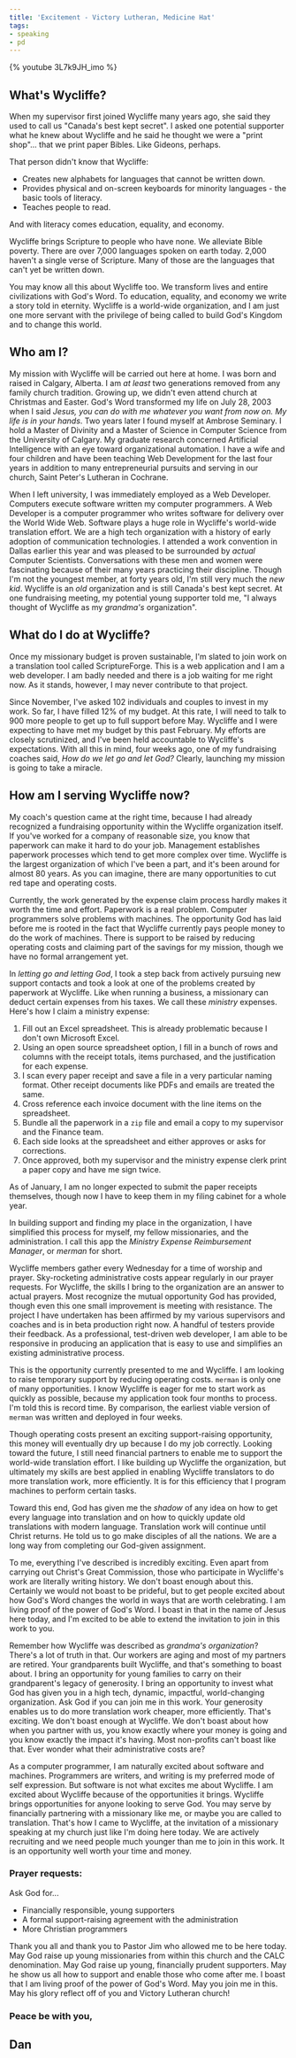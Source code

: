 ```yaml
---
title: 'Excitement - Victory Lutheran, Medicine Hat'
tags:
- speaking
- pd
---
```


{% youtube 3L7k9JH_imo %}

## What's Wycliffe?

When my supervisor first joined Wycliffe many years ago, she said they used to call us "Canada's best kept secret". I asked one potential supporter what he knew about Wycliffe and he said he thought we were a "print shop"... that we print paper Bibles. Like Gideons, perhaps.

That person didn't know that Wycliffe:

- Creates new alphabets for languages that cannot be written down.
- Provides physical and on-screen keyboards for minority languages - the basic tools of literacy.
- Teaches people to read.

And with literacy comes education, equality, and economy.

Wycliffe brings Scripture to people who have none. We alleviate Bible poverty. There are over 7,000 languages spoken on earth today. 2,000 haven't a single verse of Scripture. Many of those are the languages that can't yet be written down.

You may know all this about Wycliffe too. We transform lives and entire civilizations with God's Word. To education, equality, and economy we write a story told in eternity. Wycliffe is a world-wide organization, and I am just one more servant with the privilege of being called to build God's Kingdom and to change this world.

## Who am I?

My mission with Wycliffe will be carried out here at home. I was born and raised in Calgary, Alberta. I am _at least_ two generations removed from any family church tradition. Growing up, we didn't even attend church at Christmas and Easter. God's Word transformed my life on July 28, 2003 when I said _Jesus, you can do with me whatever you want from now on. My life is in your hands_. Two years later I found myself at Ambrose Seminary. I hold a Master of Divinity and a Master of Science in Computer Science from the University of Calgary. My graduate research concerned Artificial Intelligence with an eye toward organizational automation. I have a wife and four children and have been teaching Web Development for the last four years in addition to many entrepreneurial pursuits and serving in our church, Saint Peter's Lutheran in Cochrane.

When I left university, I was immediately employed as a Web Developer. Computers execute software written my computer programmers. A Web Developer is a computer programmer who writes software for delivery over the World Wide Web. Software plays a huge role in Wycliffe's world-wide translation effort. We are a high tech organization with a history of early adoption of communication technologies. I attended a work convention in Dallas earlier this year and was pleased to be surrounded by _actual_ Computer Scientists. Conversations with these men and women were fascinating because of their many years practicing their discipline. Though I'm not the youngest member, at forty years old, I'm still very much the _new kid_. Wycliffe is an _old_ organization and is still Canada's best kept secret. At one fundraising meeting, my potential young supporter told me, "I always thought of Wycliffe as my _grandma's_ organization".

## What do I do at Wycliffe?

Once my missionary budget is proven sustainable, I'm slated to join work on a translation tool called ScriptureForge. This is a web application and I am a web developer. I am badly needed and there is a job waiting for me right now. As it stands, however, I may never contribute to that project.

Since November, I've asked 102 individuals and couples to invest in my work. So far, I have filled 12% of my budget. At this rate, I will need to talk to 900 more people to get up to full support before May. Wycliffe and I were expecting to have met my budget by this past February. My efforts are closely scrutinized, and I've been held accountable to Wycliffe's expectations. With all this in mind, four weeks ago, one of my fundraising coaches said, _How do we let go and let God?_ Clearly, launching my mission is going to take a miracle.

## How am I serving Wycliffe now?

My coach's question came at the right time, because I had already recognized a fundraising opportunity within the Wycliffe organization itself. If you've worked for a company of reasonable size, you know that paperwork can make it hard to do your job. Management establishes paperwork processes which tend to get more complex over time. Wycliffe is the largest organization of which I've been a part, and it's been around for almost 80 years. As you can imagine, there are many opportunities to cut red tape and operating costs.

Currently, the work generated by the expense claim process hardly makes it worth the time and effort. Paperwork is a real problem. Computer programmers solve problems with machines. The opportunity God has laid before me is rooted in the fact that Wycliffe currently pays people money to do the work of machines. There is support to be raised by reducing operating costs and claiming part of the savings for my mission, though we have no formal arrangement yet.

In _letting go and letting God_, I took a step back from actively pursuing new support contacts and took a look at one of the problems created by paperwork at Wycliffe. Like when running a business, a missionary can deduct certain expenses from his taxes. We call these _ministry_ expenses. Here's how I claim a ministry expense:

1. Fill out an Excel spreadsheet. This is already problematic because I don't own Microsoft Excel.
2. Using an open source spreadsheet option, I fill in a bunch of rows and columns with the receipt totals, items purchased, and the justification for each expense.
3. I scan every paper receipt and save a file in a very particular naming format. Other receipt documents like PDFs and emails are treated the same. 
4. Cross reference each invoice document with the line items on the spreadsheet.
5. Bundle all the paperwork in a `zip` file and email a copy to my supervisor and the Finance team.
6. Each side looks at the spreadsheet and either approves or asks for corrections.
7. Once approved, both my supervisor and the ministry expense clerk print a paper copy and have me sign twice.

As of January, I am no longer expected to submit the paper receipts themselves, though now I have to keep them in my filing cabinet for a whole year.

In building support and finding my place in the organization, I have simplified this process for myself, my fellow missionaries, and the administration. I call this app the _Ministry Expense Reimbursement Manager_, or _merman_ for short.

Wycliffe members gather every Wednesday for a time of worship and prayer. Sky-rocketing administrative costs appear regularly in our prayer requests. For Wycliffe, the skills I bring to the organization are an answer to actual prayers. Most recognize the mutual opportunity God has provided, though even this one small improvement is meeting with resistance. The project I have undertaken has been affirmed by my various supervisors and coaches and is in beta production right now. A handful of testers provide their feedback. As a professional, test-driven web developer, I am able to be responsive in producing an application that is easy to use and simplifies an existing administrative process.

This is the opportunity currently presented to me and Wycliffe. I am looking to raise temporary support by reducing operating costs. `merman` is only one of many opportunities. I know Wycliffe is eager for me to start work as quickly as possible, because my application took four months to process. I'm told this is record time. By comparison, the earliest viable version of `merman` was written and deployed in four weeks. 

Though operating costs present an exciting support-raising opportunity, this money will eventually dry up because I do my job correctly. Looking toward the future, I still need financial partners to enable me to support the world-wide translation effort. I like building up Wycliffe the organization, but ultimately my skills are best applied in enabling Wycliffe translators to do more translation work, more efficiently. It is for this efficiency that I program machines to perform certain tasks.

Toward this end, God has given me the _shadow_ of any idea on how to get every language into translation and on how to quickly update old translations  with modern language. Translation work will continue until Christ returns. He told us to go make disciples of all the nations. We are a long way from completing our God-given assignment.

To me, everything I've described is incredibly exciting. Even apart from carrying out Christ's Great Commission, those who participate in Wycliffe's work are literally writing history. We don't boast enough about this. Certainly we would not boast to be prideful, but to get people excited about how God's Word changes the world in ways that are worth celebrating. I am living proof of the power of God's Word. I boast in that in the name of Jesus here today, and I'm excited to be able to extend the invitation to join in this work to you.

Remember how Wycliffe was described as _grandma's organization_? There's a lot of truth in that. Our workers are aging and most of my partners are retired. Your grandparents built Wycliffe, and that's something to boast about. I bring an opportunity for young families to carry on their grandparent's legacy of generosity. I bring an opportunity to invest what God has given you in a high tech, dynamic, impactful, world-changing organization. Ask God if you can join me in this work. Your generosity enables us to do more translation work cheaper, more efficiently. That's exciting. We don't boast enough at Wycliffe. We don't boast about how when you partner with us, you know exactly where your money is going and you know exactly the impact it's having. Most non-profits can't boast like that. Ever wonder what their administrative costs are?

As a computer programmer, I am naturally excited about software and machines. Programmers are writers, and writing is my preferred mode of self expression. But software is not what excites me about Wycliffe. I am excited about Wycliffe because of the opportunities it brings. Wycliffe brings opportunities for anyone looking to serve God. You may serve by financially partnering with a missionary like me, or maybe you are called to translation. That's how I came to Wycliffe, at the invitation of a missionary speaking at my church just like I'm doing here today. We are actively recruiting and we need people much younger than me to join in this work. It is an opportunity well worth your time and money.

### Prayer requests:

Ask God for...

- Financially responsible, young supporters
- A formal support-raising agreement with the administration
- More Christian programmers

Thank you all and thank you to Pastor Jim who allowed me to be here today. May God raise up young missionaries from within this church and the CALC denomination. May God raise up young, financially prudent supporters. May he show us all how to support and enable those who come after me. I boast that I am living proof of the power of God's Word. May you join me in this. May his glory reflect off of you and Victory Lutheran church!

### Peace be with you,

## Dan

